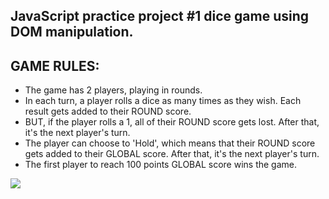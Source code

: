 ## JavaScript practice project #1 dice game using DOM manipulation. 

## GAME RULES:

- The game has 2 players, playing in rounds.
- In each turn, a player rolls a dice as many times as they wish. Each result gets added to their ROUND score.
- BUT, if the player rolls a 1, all of their ROUND score gets lost. After that, it's the next player's turn.
- The player can choose to 'Hold', which means that their ROUND score gets added to their GLOBAL score. After that, it's the next player's turn.
- The first player to reach 100 points GLOBAL score wins the game.

![](https://i.imgur.com/dWoiJjV.png)
